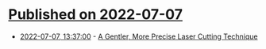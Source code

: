 # [Published on 2022-07-07](index.md)

* [2022-07-07, 13:37:00](https://soylentnews.org/article.pl?sid=22/07/06/1458246&from=rss) - [A Gentler, More Precise Laser Cutting Technique](https://soylentnews.org/article.pl?sid=22/07/06/1458246&from=rss)
